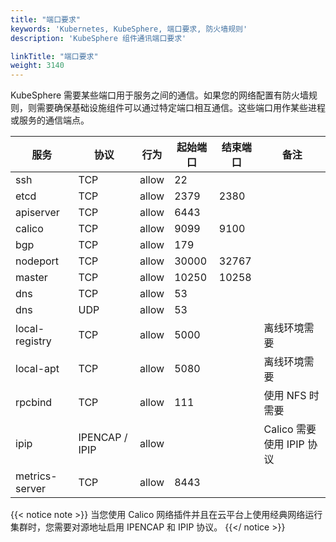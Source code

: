 ```yaml
---
title: "端口要求"
keywords: 'Kubernetes, KubeSphere, 端口要求, 防火墙规则'
description: 'KubeSphere 组件通讯端口要求'

linkTitle: "端口要求"
weight: 3140
---
```


KubeSphere 需要某些端口用于服务之间的通信。如果您的网络配置有防火墙规则，则需要确保基础设施组件可以通过特定端口相互通信。这些端口用作某些进程或服务的通信端点。

|服务|协议|行为|起始端口|结束端口|备注
|---|---|---|---|---|---|
|ssh|TCP|allow|22|
|etcd|TCP|allow|2379|2380|
|apiserver|TCP|allow|6443|
|calico|TCP|allow|9099|9100|
|bgp|TCP|allow|179||
|nodeport|TCP|allow|30000|32767|
|master|TCP|allow|10250|10258|
|dns|TCP|allow|53|
|dns|UDP|allow|53|
|local-registry|TCP|allow|5000||离线环境需要|
|local-apt|TCP|allow|5080||离线环境需要|
|rpcbind|TCP|allow|111|| 使用 NFS 时需要|
|ipip| IPENCAP / IPIP|allow| | |Calico 需要使用 IPIP 协议 |
|metrics-server| TCP|allow|8443|

{{< notice note >}}
当您使用 Calico 网络插件并且在云平台上使用经典网络运行集群时，您需要对源地址启用 IPENCAP 和 IPIP 协议。
{{</ notice >}}
